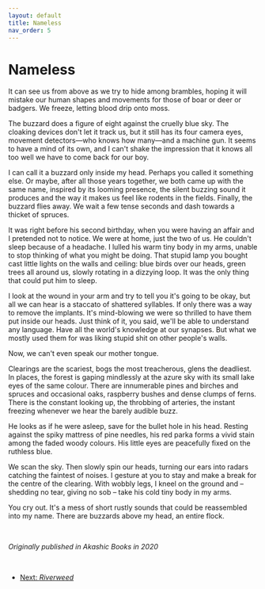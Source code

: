 ```yaml
---
layout: default
title: Nameless
nav_order: 5
---
```


# Nameless

It can see us from above as we try to hide among brambles, hoping it will mistake our human shapes and movements for those of boar or deer or badgers. We freeze, letting blood drip onto moss.

The buzzard does a figure of eight against the cruelly blue sky. The cloaking devices don't let it track us, but it still has its four camera eyes, movement detectors—who knows how many—and a machine gun. It seems to have a mind of its own, and I can't shake the impression that it knows all too well we have to come back for our boy.

I can call it a buzzard only inside my head. Perhaps you called it something else. Or maybe, after all those years together, we both came up with the same name, inspired by its looming presence, the silent buzzing sound it produces and the way it makes us feel like rodents in the fields. Finally, the buzzard flies away. We wait a few tense seconds and dash towards a thicket of spruces.

It was right before his second birthday, when you were having an affair and I pretended not to notice. We were at home, just the two of us. He couldn't sleep because of a headache. I lulled his warm tiny body in my arms, unable to stop thinking of what you might be doing. That stupid lamp you bought cast little lights on the walls and ceiling: blue birds over our heads, green trees all around us, slowly rotating in a dizzying loop. It was the only thing that could put him to sleep.

I look at the wound in your arm and try to tell you it's going to be okay, but all we can hear is a staccato of shattered syllables. If only there was a way to remove the implants. It's mind-blowing we were so thrilled to have them put inside our heads. Just think of it, you said, we'll be able to understand any language. Have all the world's knowledge at our synapses. But what we mostly used them for was liking stupid shit on other people's walls.

Now, we can't even speak our mother tongue.

Clearings are the scariest, bogs the most treacherous, glens the deadliest. In places, the forest is gaping mindlessly at the azure sky with its small lake eyes of the same colour. There are innumerable pines and birches and spruces and occasional oaks, raspberry bushes and dense clumps of ferns. There is the constant looking up, the throbbing of arteries, the instant freezing whenever we hear the barely audible buzz.

He looks as if he were asleep, save for the bullet hole in his head. Resting against the spiky mattress of pine needles, his red parka forms a vivid stain among the faded woody colours. His little eyes are peacefully fixed on the ruthless blue.

We scan the sky. Then slowly spin our heads, turning our ears into radars catching the faintest of noises. I gesture at you to stay and make a break for the centre of the clearing. With wobbly legs, I kneel on the ground and – shedding no tear, giving no sob – take his cold tiny body in my arms.

You cry out. It's a mess of short rustly sounds that could be reassembled into my name. There are buzzards above my head, an entire flock.

<br/>

*Originally published in Akashic Books in 2020*

<br/>

- [Next: *Riverweed*](riverweed.md)
